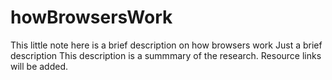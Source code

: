 # howBrowsersWork
This little note here is a brief description on how browsers  work
Just a brief description
This description is a summmary of the research.
Resource links will be added.